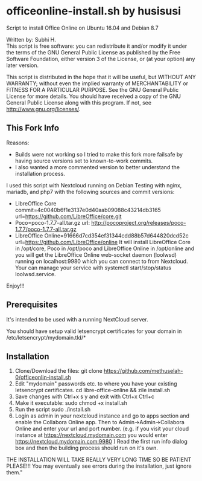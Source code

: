# officeonline-install.sh by husisusi

Script to install Office Online on Ubuntu 16.04 and Debian 8.7 

Written by: Subhi H.<br>
This script is free software: you can redistribute it and/or modify it under the terms of the GNU General Public License as published by the Free Software Foundation, either version 3 of the License, or (at your option) any later version.

This script is distributed in the hope that it will be useful, but WITHOUT ANY WARRANTY; without even the implied warranty of MERCHANTABILITY or FITNESS FOR A PARTICULAR PURPOSE. See the GNU General Public License for more details.
You should have received a copy of the GNU General Public License along with this program. If not, see http://www.gnu.org/licenses/.

## This Fork Info
Reasons:
  - Builds were not working so I tried to make this fork more failsafe by having source versions set to known-to-work commits.
  - I also wanted a more commented version to better understand the installation process.

I used this script with Nextcloud running on Debian Testing with nginx, mariadb, and php7 with the following sources and commit versions:
  - LibreOffice Core commit=4c0040b6f1e3137e0d40aab09088c43214db3165 url=https://github.com/LibreOffice/core.git
  - Poco=poco-1.7.7-all.tar.gz url: http://pocoproject.org/releases/poco-1.7.7/poco-1.7.7-all.tar.gz
  - LibreOffice Online=91666d7cd354ef31344cdd88b57d644820dcd52c url=https://github.com/LibreOffice/online
It will install LibreOffice Core in /opt/core, Poco in /opt/poco and LibreOffice Online in /opt/online and you will get the LibreOffice Online web-socket daemon (loolwsd) running on localhost:9980 which you can connect to from Nextcloud. Your can manage your service with systemctl start/stop/status loolwsd.service.

Enjoy!!!

## Prerequisites
It's intended to be used with a running NextCloud server.

You should have setup valid letsencrypt certificates for your domain in /etc/letsencrypt/mydomain.tld/*

## Installation
1. Clone/Download the files:
git clone https://github.com/methuselah-0/officeonlin-install.sh
2. Edit "mydomain" passwords etc. to where you have your existing letsencrypt certificates.
cd libre-office-online && zile install.sh
4. Save changes with
Ctrl+x s y and exit with Ctrl+x Ctrl+c
5. Make it executable:
sudo chmod +x install.sh
5. Run the script
sudo ./install.sh
6. Login as admin in your nextcloud instance and go to apps section and enable the Collabora Online app. Then to Admin->Admin->Collabora Online and enter your url and port number. (e.g. if you visit your cloud instance at https://nextcloud.mydomain.com you would enter https://nextcloud.mydomain.com:9980 )
Read the first run info dialog box and then the building process should run on it's own.

THE INSTALLATION WILL TAKE REALLY VERY LONG TIME SO BE PATIENT PLEASE!!! You may eventually see errors during the installation, just ignore them."
